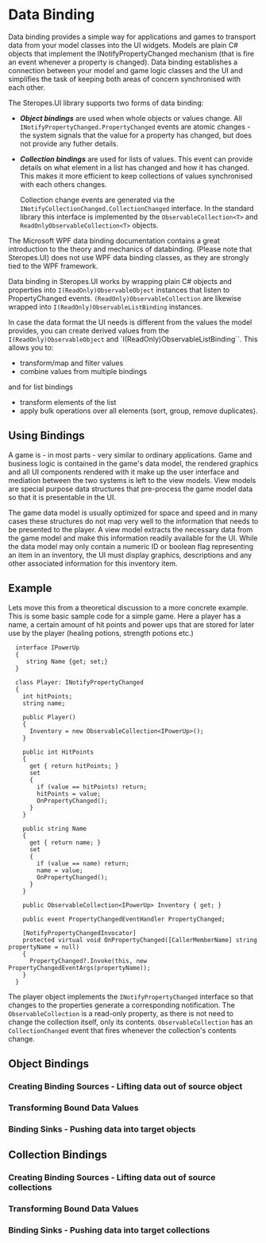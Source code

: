 ﻿# Data Binding

Data binding provides a simple way for applications and games to 
transport data from your model classes into the UI widgets. Models
are plain C# objects that implement the INotifyPropertyChanged 
mechanism (that is fire an event whenever a property is changed).
Data binding establishes a connection between your model and game
logic classes and the UI and simplifies the task of keeping both
areas of concern synchronised with each other.

The Steropes.UI library supports two forms of data binding:

* ***Object bindings*** are used when whole objects or values change.
  All ``INotifyPropertyChanged.PropertyChanged`` events are atomic
  changes - the system signals that the value for a property has 
  changed, but does not provide any futher details.

* ***Collection bindings*** are used for lists of values. This 
  event can provide details on what element in a list has changed
  and how it has changed. This makes it more efficient to keep 
  collections of values synchronised with each others changes.

  Collection change events are generated via the 
  ``INotifyCollectionChanged.CollectionChanged`` interface. In the
  standard library this interface is implemented by the 
  ``ObservableCollection<T>`` and ``ReadOnlyObservableCollection<T>``
  objects.

The Microsoft WPF data binding documentation contains a great introduction
to the theory and mechanics of databinding. (Please note that Steropes.UI)
does not use WPF data binding classes, as they are strongly tied to
the WPF framework.

Data binding in Steropes.UI works by wrapping plain C# objects and properties
into ``I(ReadOnly)ObservableObject`` instances that listen to 
PropertyChanged events. ``(ReadOnly)ObservableCollection`` are likewise 
wrapped into ``I(ReadOnly)ObservableListBinding`` instances.

In case the data format the UI needs is different from the values the model
provides, you can create derived values from the ``I(ReadOnly)ObservableObject`` 
and  `I(ReadOnly)ObservableListBinding``. This allows you to:

* transform/map and filter values
* combine values from multiple bindings

and for list bindings

* transform elements of the list
* apply bulk operations over all elements (sort, group, remove duplicates).

## Using Bindings

A game is - in most parts - very similar to ordinary applications. 
Game and business logic is contained in the game's data model, the
rendered graphics and all UI components rendered with it make up the
user interface and mediation between the two systems is left to the
view models. View models are special purpose data structures that 
pre-process the game model data so that it is presentable in the UI.

The game data model is usually optimized for space and speed and
in many cases these structures do not map very well to the information
that needs to be presented to the player. A view model extracts the
necessary data from the game model and make this information readily
available for the UI. While the data model may only contain a numeric
ID or boolean flag representing an item in an inventory, the UI must
display graphics, descriptions and any other associated information
for this inventory item. 

## Example

Lets move this from a theoretical discussion to a more concrete example. 
This is some basic sample code for a simple game. Here a player has a 
name, a certain amount of hit points and power ups that are stored for
later use by the player (healing potions, strength potions etc.)

      interface IPowerUp 
      {
         string Name {get; set;}
      }

      class Player: INotifyPropertyChanged
      {
        int hitPoints;
        string name;

        public Player()
        {
          Inventory = new ObservableCollection<IPowerUp>();
        }

        public int HitPoints
        {
          get { return hitPoints; }
          set
          {
            if (value == hitPoints) return;
            hitPoints = value;
            OnPropertyChanged();
          }
        }

        public string Name
        {
          get { return name; }
          set
          {
            if (value == name) return;
            name = value;
            OnPropertyChanged();
          }
        }

        public ObservableCollection<IPowerUp> Inventory { get; }

        public event PropertyChangedEventHandler PropertyChanged;

        [NotifyPropertyChangedInvocator]
        protected virtual void OnPropertyChanged([CallerMemberName] string propertyName = null)
        {
          PropertyChanged?.Invoke(this, new PropertyChangedEventArgs(propertyName));
        }
      }

The player object implements the ``INotifyPropertyChanged`` interface
so that changes to the properties generate a corresponding notification.
The ``ObservableCollection`` is a read-only property, as there is not need
to change the collection itself, only its contents. ``ObservableCollection``
has an ``CollectionChanged`` event that fires whenever the collection's contents
change.

## Object Bindings

### Creating Binding Sources - Lifting data out of source object

### Transforming Bound Data Values 

### Binding Sinks - Pushing data into target objects

## Collection Bindings

### Creating Binding Sources - Lifting data out of source collections

### Transforming Bound Data Values 

### Binding Sinks - Pushing data into target collections


